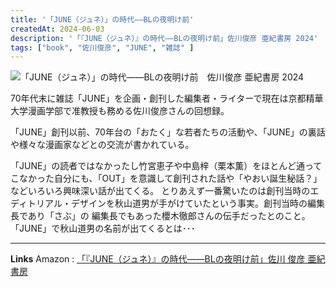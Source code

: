 ```yaml
---
title: '「JUNE（ジュネ）」の時代――BLの夜明け前'
createdAt: 2024-06-03
description: '「『JUNE（ジュネ）』の時代――BLの夜明け前」佐川俊彦 亜紀書房 2024'
tags: ["book", "佐川俊彦", "JUNE", "雑誌" ]
---
```


![「JUNE（ジュネ）」の時代――BLの夜明け前　佐川俊彦 亜紀書房 2024](https://i.gyazo.com/292499b4928a9c529ea0cb92d7133738.png)

70年代末に雑誌「JUNE」を企画・創刊した編集者・ライターで現在は京都精華大学漫画学部で准教授も務める佐川俊彦さんの回想録。

「JUNE」創刊以前、70年台の「おたく」な若者たちの活動や、「JUNE」の裏話や様々な漫画家などとの交流が書かれている。

「JUNE」の読者ではなかったし竹宮恵子や中島梓（栗本薫）をほとんど通ってこなかった自分にも、「OUT」を意識して創刊された話や「やおい誕生秘話？」などいろいろ興味深い話が出てくる。
とりあえず一番驚いたのは創刊当時のエディトリアル・デザインを秋山道男が手がけていたという事実。創刊当時の編集長であり「さぶ」の
編集長でもあった櫻木徹郎さんの伝手だったとのこと。「JUNE」で秋山道男の名前が出てくるとは･･･

---

**Links**
Amazon : [「『JUNE（ジュネ）』の時代――BLの夜明け前」佐川 俊彦 亜紀書房](https://www.amazon.co.jp/dp/4750518360)
